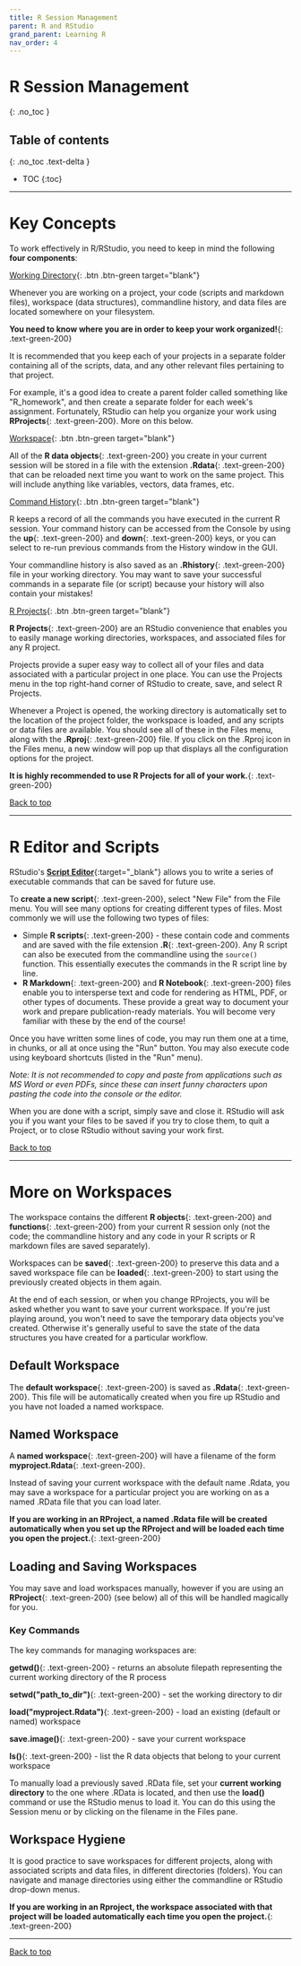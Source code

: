 ```yaml
---
title: R Session Management
parent: R and RStudio
grand_parent: Learning R
nav_order: 4
---
```


# R Session Management
{: .no_toc }

## Table of contents
{: .no_toc .text-delta }

- TOC
{:toc}

---

# Key Concepts

To work effectively in R/RStudio, you need to keep in mind the following **four components**:

[Working Directory](https://support.rstudio.com/hc/en-us/articles/200711843-Working-Directories-and-Workspaces){: .btn .btn-green target="blank"}

Whenever you are working on a project, your code (scripts and markdown files), workspace (data structures), commandline history, and data files are located somewhere on your filesystem.

**You need to know where you are in order to keep your work organized!**{: .text-green-200}

It is recommended that you keep each of your projects in a separate folder containing all of the scripts, data, and any other relevant files pertaining to that project.

For example, it's a good idea to create a parent folder called something like "R_homework", and then create a separate folder for each week's assignment. Fortunately, RStudio can help you organize your work using **RProjects**{: .text-green-200}. More on this below.


[Workspace](https://support.rstudio.com/hc/en-us/articles/200711843-Working-Directories-and-Workspaces){: .btn .btn-green target="blank"}

All of the **R data objects**{: .text-green-200} you create in your current session will be stored in a file with the extension **.Rdata**{: .text-green-200} that can be reloaded next time you want to work on the same project. This will include anything like variables, vectors, data frames, etc.


[Command History](https://support.rstudio.com/hc/en-us/articles/200526217-Command-History-in-the-RStudio-IDE){: .btn .btn-green target="blank"}

R keeps a record of all the commands you have executed in the current R session. Your command history can be accessed from the Console by using the **up**{: .text-green-200} and **down**{: .text-green-200} keys, or you can select to re-run previous commands from the History window in the GUI.

Your commandline history is also saved as an **.Rhistory**{: .text-green-200} file in your working directory. You may want to save your successful commands in a separate file (or script) because your history will also contain your mistakes!


[R Projects](https://support.rstudio.com/hc/en-us/articles/200526207){: .btn .btn-green target="blank"}

**R Projects**{: .text-green-200} are an RStudio convenience that enables you to easily manage working directories, workspaces, and associated files for any R project.

Projects provide a super easy way to collect all of your files and data associated with a particular project in one place. You can use the Projects menu in the top right-hand corner of RStudio to create, save, and select R Projects.

Whenever a Project is opened, the working directory is automatically set to the location of the project folder, the workspace is loaded, and any scripts or data files are available. You should see all of these in the Files menu, along with the **.Rproj**{: .text-green-200} file. If you click on the .Rproj icon in the Files menu, a new window will pop up that displays all the configuration options for the project.

**It is highly recommended to use R Projects for all of your work.**{: .text-green-200}

[Back to top](#top)

---

# R Editor and Scripts

RStudio's [**Script Editor**](https://support.rstudio.com/hc/en-us/articles/200484448){:target="_blank"} allows you to write a series of executable commands that can be saved for future use.

To **create a new script**{: .text-green-200}, select "New File" from the File menu. You will see many options for creating different types of files. Most commonly we will use the following two types of files:

- Simple **R scripts**{: .text-green-200} - these contain code and comments and are saved with the file extension **.R**{: .text-green-200}. Any R script can also be executed from the commandline using the `source()` function. This essentially executes the commands in the R script line by line.
- **R Markdown**{: .text-green-200} and **R Notebook**{: .text-green-200} files enable you to intersperse text and code for rendering as HTML, PDF, or other types of documents. These provide a great way to document your work and prepare publication-ready materials. You will become very familiar with these by the end of the course!

Once you have written some lines of code, you may run them one at a time, in chunks, or all at once using the "Run" button. You may also execute code using keyboard shortcuts (listed in the "Run" menu).

*Note: It is not recommended to copy and paste from applications such as MS Word or even PDFs, since these can insert funny characters upon pasting the code into the console or the editor.*

When you are done with a script, simply save and close it. RStudio will ask you if you want your files to be saved if you try to close them, to quit a Project, or to close RStudio without saving your work first.

[Back to top](#top)

---

# More on Workspaces

The workspace contains the different **R objects**{: .text-green-200} and **functions**{: .text-green-200} from your current R session only (not the code; the commandline history and any code in your R scripts or R markdown files are saved separately).

Workspaces can be **saved**{: .text-green-200} to preserve this data and a saved workspace file can be **loaded**{: .text-green-200} to start using the previously created objects in them again.

At the end of each session, or when you change RProjects, you will be asked whether you want to save your current workspace. If you're just playing around, you won't need to save the temporary data objects you've created. Otherwise it's generally useful to save the state of the data structures you have created for a particular workflow.

## Default Workspace

The **default workspace**{: .text-green-200} is saved as **.Rdata**{: .text-green-200}. This file will be automatically created when you fire up RStudio and you have not loaded a named workspace.


## Named Workspace

A **named workspace**{: .text-green-200} will have a filename of the form **myproject.Rdata**{: .text-green-200}.

Instead of saving your current workspace with the default name .Rdata, you may save a workspace for a particular project you are working on as a named .RData file that you can load later.

**If you are working in an RProject, a named .Rdata file will be created automatically when you set up the RProject and will be loaded each time you open the project.**{: .text-green-200}

## Loading and Saving Workspaces

You may save and load workspaces manually, however if you are using an **RProject**{: .text-green-200} (see below) all of this will be handled magically for you.

### Key Commands

The key commands for managing workspaces are:

**getwd()**{: .text-green-200} - returns an absolute filepath representing the current working directory of the R process

**setwd("path_to_dir")**{: .text-green-200} - set the working directory to dir

**load("myproject.Rdata")**{: .text-green-200} - load an existing (default or named) workspace

**save.image()**{: .text-green-200} - save your current workspace

**ls()**{: .text-green-200} - list the R data objects that belong to your current workspace

To manually load a previously saved .RData file, set your **current working directory** to the one where .RData is located, and then use the **load()** command or use the RStudio menus to load it. You can do this using the Session menu or by clicking on the filename in the Files pane.


## Workspace Hygiene

It is good practice to save workspaces for different projects, along with associated scripts and data files, in different directories (folders). You can navigate and manage directories using either the commandline or RStudio drop-down menus.

**If you are working in an Rproject, the workspace associated with that project will be loaded automatically each time you open the project.**{: .text-green-200}

---

[Back to top](#top)
